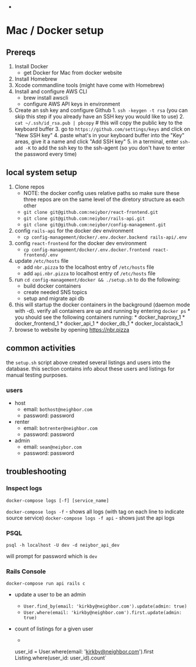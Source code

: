 * <!-- TITLE: Macdocker -->
<!-- SUBTITLE: A quick summary of Macdocker -->

# Mac / Docker setup

## Prereqs

1. Install Docker
	* get Docker for Mac from docker website
2. Install Homebrew
2. Xcode  commandline tools (might have come with Homebrew)
2. Install and configure AWS CLI
	* brew install awscli
	* configure AWS API keys in environment
2. Create an ssh key and configure Github
		1. `ssh -keygen -t rsa` (you can skip this step if you already have an SSH key you would like to use)
		2. `cat ~/.ssh/id_rsa.pub | pbcopy` # this will copy the public key to the keyboard buffer
		3. go to `https://github.com/settings/keys` and click on "New SSH key"
		4. paste what's in your keyboard buffer into the "Key" areas, give it a name and click "Add SSH key"
		5. in a terminal, enter `ssh-add -K` to add the ssh key to the ssh-agent (so you don't have to enter the password every time)

## local system setup
1. Clone repos
	* NOTE: the docker config uses relative paths so make sure these three repos are on the same level of the diretory structure as each other
	* `git clone git@github.com:neiybor/react-frontend.git`
	* `git clone git@github.com:neiybor/rails-api.git`
	* `git clone git@github.com:neiybor/config-management.git`
2. config `rails-api` for the docker dev environment
	* `cp config-management/docker/.env.docker.backend rails-api/.env`
2. config `react-frontend` for the docker dev environment
	* `cp config-management/docker/.env.docker.frontend react-frontend/.env`
2. update `/etc/hosts` file
	* add `nbr.pizza` to the localhost entry of `/etc/hosts` file
	* add `api.nbr.pizza` to localhost entry of `/etc/hosts` file
2. run `cd config-management/docker && ./setup.sh` to do the following:
	* build docker containers
	* create needed SNS topics
	* setup and migrate api db
2. this will startup the docker containers in the background (daemon mode with -d). verify all containers are up and running by entering `docker ps`
		* you should see the following containers running:
			* docker_haproxy_1
			* docker_frontend_1
			* docker_api_1
			* docker_db_1
			* docker_localstack_1
2. browse to website by opening <a href="https://nbr.pizza" target="_blank">https://nbr.pizza</a>

## common activities
the `setup.sh` script above created several listings and users into the database. this section contains info about these users and listings for manual testing purposes.

### users
* host
	* email: `bothost@neighbor.com`
	* password: password
* renter
	* email: `botrenter@neighbor.com`
	* password: password
* admin
	* email: `sean@neiybor.com`
	* password: password

## troubleshooting

### Inspect logs
`docker-compose logs [-f] [service_name]`

`docker-compose logs -f` - shows all logs (with tag on each line to indicate source service)
`docker-compose logs -f api` - shows just the api logs

### PSQL 
`psql -h localhost -U dev -d neiybor_api_dev`

will prompt for password which is `dev`

### Rails Console

`docker-compose run api rails c`

* update a user to be an admin
	* `User.find_by(email: 'kirkby@neighbor.com').update(admin: true)`
	* `User.where(email: 'kirkby@neighbor.com').first.update(admin: true)`

* count of listings for a given user
	* ```
	user_id = User.where(email: 'kirkby@neighbor.com').first
	Listing.where(user_id: user_id).count`
	```
